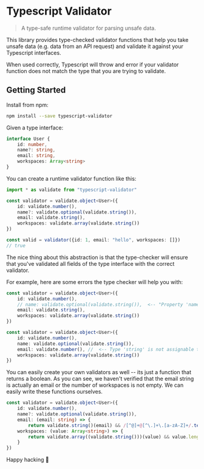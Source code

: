 # Typescript Validator

> A type-safe runtime validator for parsing unsafe data.

This library provides type-checked validator functions that help you take unsafe data (e.g. data from an API request) and validate it against your Typescript interfaces.

When used correctly, Typescript will throw and error if your validator function does not match the type that you are trying to validate.

## Getting Started

Install from npm:

```sh
npm install --save typescript-validator
```

Given a type interface:

```ts
interface User {
	id: number,
	name?: string,
	email: string,
	workspaces: Array<string>
}
```

You can create a runtime validator function like this:

```ts
import * as validate from "typescript-validator"

const validator = validate.object<User>({
	id: validate.number(),
	name?: validate.optional(validate.string()),
	email: validate.string(),
	workspaces: validate.array(validate.string())
})

const valid = validator({id: 1, email: "hello", workspaces: []})
// true
```

The nice thing about this abstraction is that the type-checker will ensure that you've validated all fields of the type interface with the correct validator.

For example, here are some errors the type checker will help you with:

```ts
const validator = validate.object<User>({
	id: validate.number(),
	// name: validate.optional(validate.string()),  <-- "Property 'name' is missing in type"
	email: validate.string(),
	workspaces: validate.array(validate.string())
})

const validator = validate.object<User>({
	id: validate.number(),
	name: validate.optional(validate.string()),
	email: validate.number(), //  <-- Type 'string' is not assignable to type 'number'.
	workspaces: validate.array(validate.string())
})
```

You can easily create your own validators as well -- its just a function that returns a boolean. As you can see, we haven't verified that the email string is actually an email or the number of workspaces is not empty. We can easily write these functions ourselves.

```ts
const validator = validate.object<User>({
	id: validate.number(),
	name?: validate.optional(validate.string()),
	email: (email: string) => {
		return validate.string()(email) && /[^@]+@[^\.]+\.[a-zA-Z]+/.test(value),
	workspaces: (value: Array<string>) => {
		return validate.array((validate.string()))(value) && value.length > 0
	}
})
```

Happy hacking 🍉
